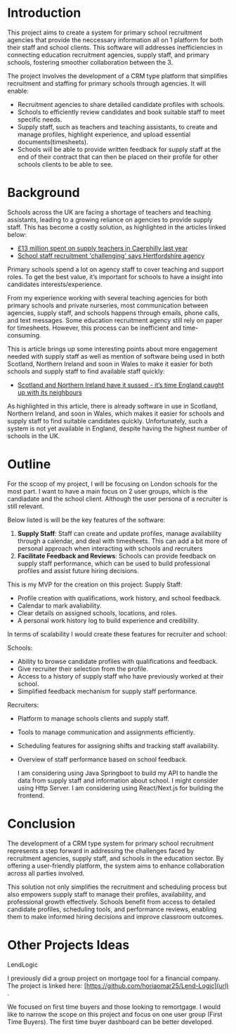 # Introduction
This project aims to create a system for primary school recruitment agencies that provide the neccessary information all on 1 platform for both their staff and school clients. This software will addresses inefficiencies in connecting education recruitment agencies, supply staff, and primary schools, fostering smoother collaboration between the 3.

The project involves the development of a CRM type platform that simplifies recruitment and staffing for primary schools through agencies. It will enable:

- Recruitment agencies to share detailed candidate profiles with schools.
- Schools to efficiently review candidates and book suitable staff to meet specific needs.
- Supply staff, such as teachers and teaching assistants, to create and manage profiles, highlight experience, and upload essential documents(timesheets).
- Schools will be able to provide written feedback for supply staff at the end of their contract that can then be placed on their profile for other schools clients to be able to see. 

# Background
Schools across the UK are facing a shortage of teachers and teaching assistants, leading to a growing reliance on agencies to provide supply staff. This has become a costly solution, as highlighted in the articles linked below:  

- [£13 million spent on supply teachers in Caerphilly last year](https://www.southwalesargus.co.uk/news/24509537.13m-spent-caerphilly-supply-teachers-last-year/)
- [School staff recruitment 'challenging' says Hertfordshire agency](https://www.bbc.co.uk/news/uk-england-beds-bucks-herts-64810330)
  
Primary schools spend a lot on agency staff to cover teaching and support roles. To get the best value, it’s important for schools to have a insight into candidates interests/experience. 

From my experience working with several teaching agencies for both primary schools and private nurseries, most communication between agencies, supply staff, and schools happens through emails, phone calls, and text messages. Some education recruitment agency still rely on paper for timesheets. However, this process can be inefficient and time-consuming.  

This is article brings up some interesting points about more engagement needed with supply staff as well as mention of software being used in both Scotland, Northern Ireland and soon in Wales to make it easier for both schools and supply staff to find available staff quickly:
- [Scotland and Northern Ireland have it sussed - it’s time England caught up with its neighbours](https://www.theheadteacher.com/staff-management/recruitment/the-teacher-supply-system-isnt-working)

As highlighted in this article, there is already software in use in Scotland, Northern Ireland, and soon in Wales, which makes it easier for schools and supply staff to find suitable candidates quickly. Unfortunately, such a system is not yet available in England, despite having the highest number of schools in the UK.

# Outline

For the scoop of my project, I will be focusing on London schools for the most part. I want to have a main focus on 2 user groups, which is the candiadate and the school client. Although the user persona of a recruiter is still relevant. 

Below listed is will be the key features of the software:

1. **Supply Staff**: Staff can create and update profiles, manage availability through a calendar, and deal with timesheets. This can add a bit more of personal approach when interacting with schools and recruiters
3. **Facilitate Feedback and Reviews**: Schools can provide feedback on supply staff performance, which can be used to build professional profiles and assist future hiring decisions.

This is my MVP for the creation on this project:
Supply Staff:
- Profile creation with qualifications, work history, and school feedback.
- Calendar to mark avaliability.
- Clear details on assigned schools, locations, and roles.
- A personal work history log to build experience and credibility.

In terms of scalability I would create these features for recruiter and school:
  
Schools:
- Ability to browse candidate profiles with qualifications and feedback.
- Give recruiter their selection from the profile.
- Access to a history of supply staff who have previously worked at their school.
- Simplified feedback mechanism for supply staff performance.

Recruiters:
- Platform to manage schools clients and supply staff.
- Tools to manage communication and assignments efficiently.
- Scheduling features for assigning shifts and tracking staff availability.
- Overview of staff performance based on school feedback.

  I am considering using Java Springboot to build my API to handle the data from supply staff and information about school. I might consider using Http Server.
  I am considering using React/Next.js for building the frontend. 

# Conclusion
The development of a CRM type system for primary school recruitment represents a step forward in addressing the challenges faced by recruitment agencies, supply staff, and schools in the education sector. By offering a user-friendly platform, the system aims to enhance  collaboration across all parties involved. 

This solution not only simplifies the recruitment and scheduling process but also empowers supply staff to manage their profiles, availability, and professional growth effectively. Schools benefit from access to detailed candidate profiles, scheduling tools, and performance reviews, enabling them to make informed hiring decisions and improve classroom outcomes.

# Other Projects Ideas

LendLogic

I previously did a group project on mortgage tool for a financial company. The project is linked here: [https://github.com/horiaomar25/Lend-Logic](url) .

We focused on first time buyers and those looking to remortgage. I would like to narrow the scope on this project and focus on one user group (First Time Buyers). The first time buyer dashboard can be better developed.




